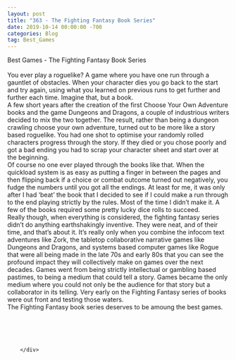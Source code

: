 ```yaml
---
layout: post
title: "363 - The Fighting Fantasy Book Series"
date: 2019-10-14 00:00:00 -700
categories: Blog
tag: Best_Games
---
```


<div class="blog-content">
				<div class="paragraph"><span><span></span></span><span><span>Best Games - The Fighting Fantasy Book Series</span></span><br><span></span><br><span><span>You ever play a roguelike? A game where you have one run through a gauntlet of obstacles. When your character dies you go back to the start and try again, using what you learned on previous runs to get further and further each time. Imagine that, but a book.</span></span><br><span></span><span><span>A few short years after the creation of the first Choose Your Own Adventure books and the game Dungeons and Dragons, a couple of industrious writers decided to mix the two together. The result, rather than being a dungeon crawling choose your own adventure, turned out to be more like a story based roguelike. You had one shot to optimise your randomly rolled characters progress through the story. If they died or you chose poorly and got a bad ending you had to scrap your character sheet and start over at the beginning.</span></span><br><span></span><span><span>Of course no one ever played through the books like that. When the quickload system is as easy as putting a finger in between the pages and then flipping back if a choice or combat outcome turned out negatively, you fudge the numbers until you got all the endings. At least for me, it was only after I had &lsquo;beat&rsquo; the book that I decided to see if I could make a run through to the end playing strictly by the rules. Most of the time I didn&rsquo;t make it. A few of the books required some pretty lucky dice rolls to succeed.&nbsp;</span></span><br><span></span><span><span>Really though, when everything is considered, the fighting fantasy series didn&rsquo;t do anything earthshakingly inventive. They were neat, and of their time, and that&rsquo;s about it. It&rsquo;s really only when you combine the infocom text adventures like Zork, the tabletop collaborative narrative games like Dungeons and Dragons, and systems based computer games like Rogue that were all being made in the late 70s and early 80s that you can see the profound impact they will collectively make on games over the next decades. Games went from being strictly intellectual or gambling based pastimes, to being a medium that could tell a story. Games became the only medium where you could not only be the audience for that story but a collaborator in its telling. Very early on the Fighting Fantasy series of books were out front and testing those waters.</span></span><br><span></span><span><span>The Fighting Fantasy book series deserves to be amoung the best games.&nbsp;</span></span><br><span></span><br>&#8203;<span><span>&nbsp;</span></span><br><br>&#8203;</div>

		</div>
        